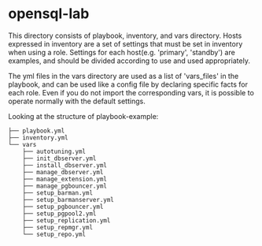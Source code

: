 # opensql-lab

This directory consists of playbook, inventory, and vars directory. Hosts expressed in inventory are a set of settings that must be set in inventory when using a role. Settings for each host(e.g. 'primary', 'standby') are examples, and should be divided according to use and used appropriately.

The yml files in the vars directory are used as a list of 'vars_files' in the playbook, and can be used like a config file by declaring specific facts for each role. Even if you do not import the corresponding vars, it is possible to operate normally with the default settings.

Looking at the structure of playbook-example:

```text
├── playbook.yml
├── inventory.yml
└── vars
    ├── autotuning.yml
    ├── init_dbserver.yml
    ├── install_dbserver.yml
    ├── manage_dbserver.yml
    ├── manage_extension.yml
    ├── manage_pgbouncer.yml
    ├── setup_barman.yml
    ├── setup_barmanserver.yml
    ├── setup_pgbouncer.yml
    ├── setup_pgpool2.yml
    ├── setup_replication.yml
    ├── setup_repmgr.yml
    └── setup_repo.yml
```

